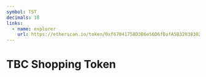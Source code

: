 ```yaml
---
symbol: TST
decimals: 18
links:
  - name: explorer
    url: https://etherscan.io/token/0xf67041758D3B6e56D6fDafA5B32038302C3634DA
---
```


# TBC Shopping Token
